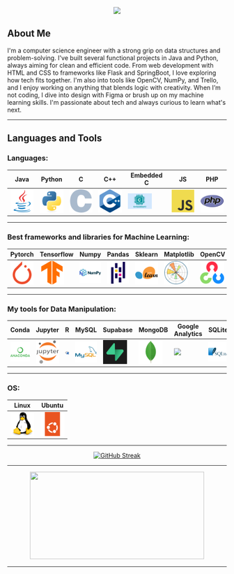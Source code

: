 <p align="center">
  <img src="https://capsule-render.vercel.app/api?type=venom&height=220&section=header&text=I%20am%20%0Ashroumith&fontSize=50&fontAlignY=40&color=0:8871e5,100:b678c4&stroke=b678c4" />
</p>


## About Me    
I'm a computer science engineer with a strong grip on data structures and problem-solving. I've built several functional projects in Java and Python, always aiming for clean and efficient code. From web development with HTML and CSS to frameworks like Flask and SpringBoot, I love exploring how tech fits together. I'm also into tools like OpenCV, NumPy, and Trello, and I enjoy working on anything that blends logic with creativity. When I’m not coding, I dive into design with Figma or brush up on my machine learning skills. I'm passionate about tech and always curious to learn what's next.

---

## Languages and Tools 

### Languages:

| Java | Python | C | C++ | Embedded C | JS | PHP |
|--------|----|-----|------|------------|-----|-----|
 | <img src="https://github.com/devicons/devicon/blob/master/icons/java/java-original.svg" width="55"/> |<img src="https://github.com/devicons/devicon/blob/master/icons/python/python-original.svg" width="55"/> | <img src="https://github.com/devicons/devicon/blob/master/icons/c/c-original.svg" width="55"/> | <img src="https://github.com/devicons/devicon/blob/master/icons/cplusplus/cplusplus-original.svg" width="55"/> | <img src="https://raw.githubusercontent.com/shroumith-simha/assets/main/embedded-c.png" width="55"/> | <img src="https://github.com/devicons/devicon/blob/master/icons/javascript/javascript-original.svg" width="55"/> | <img src="https://github.com/devicons/devicon/blob/master/icons/php/php-original.svg" width="55"/> |

---

### Best frameworks and libraries for Machine Learning:

| Pytorch | Tensorflow | Numpy | Pandas | Sklearn | Matplotlib | OpenCV |
|--------|------------|--------|--------|---------|------------|--------|
| <img src="https://github.com/devicons/devicon/blob/master/icons/pytorch/pytorch-original.svg" width="55"/> | <img src="https://github.com/devicons/devicon/blob/master/icons/tensorflow/tensorflow-original.svg" width="55"/> | <img src="https://github.com/devicons/devicon/blob/master/icons/numpy/numpy-original-wordmark.svg" width="55"/> | <img src="https://github.com/devicons/devicon/blob/master/icons/pandas/pandas-original.svg" width="55"/> | <img src="https://github.com/devicons/devicon/blob/master/icons/scikitlearn/scikitlearn-original.svg" width="55"/> | <img src="https://github.com/devicons/devicon/blob/master/icons/matplotlib/matplotlib-original.svg" width="55"/> | <img src="https://github.com/devicons/devicon/blob/master/icons/opencv/opencv-original.svg" width="55"/> |

---

### My tools for Data Manipulation:

| Conda | Jupyter | R | MySQL | Supabase | MongoDB | Google Analytics | SQLite |
|--------|----------|------|--------|-----------|----------|-------------------|--------|
| <img src="https://github.com/devicons/devicon/blob/master/icons/anaconda/anaconda-original-wordmark.svg" width="55"/> | <img src="https://github.com/devicons/devicon/blob/master/icons/jupyter/jupyter-original-wordmark.svg" width="55"/> | <img src="https://github.com/devicons/devicon/blob/master/icons/r/r-original.svg" width="55"/> | <img src="https://github.com/devicons/devicon/blob/master/icons/mysql/mysql-original-wordmark.svg" width="55"/> | <img src="https://raw.githubusercontent.com/shroumith-simha/assets/main/supabase.png" alt="Supabase" width="55"/> | <img src="https://github.com/devicons/devicon/blob/master/icons/mongodb/mongodb-original.svg" width="55"/> | <img src="https://upload.wikimedia.org/wikipedia/commons/8/89/Logo_Google_Analytics.svg" width="110"/> | <img src="https://github.com/devicons/devicon/blob/master/icons/sqlite/sqlite-original-wordmark.svg" width="55"/> |

---

### OS:

| Linux | Ubuntu |
|--------|--------|
| <img src="https://github.com/devicons/devicon/blob/master/icons/linux/linux-original.svg" width="55"/> | <img src="https://github.com/devicons/devicon/blob/master/icons/ubuntu/ubuntu-original.svg" width="55"/> |

---
<p align="center">
  <a href="https://git.io/streak-stats"><img src="https://streak-stats.demolab.com?user=shroumith-simha&theme=highcontrast&hide_border=true&border_radius=5&card_width=800&card_height=220" alt="GitHub Streak" /></a>
  </p>
  

---

<p align="center">
  <img width="400" height="200" src="https://github-readme-stats.vercel.app/api/top-langs/?username=shroumith-simha&size_weight=0.15&count_weight=0.5&layout=compact&theme=vision-friendly-dark">
</p>

---

<div id="header" align="center">
  <img src="https://komarev.com/ghpvc/?username=shroumith-simha&style=for-the-badge&color=orange" alt=""/>
</div>

